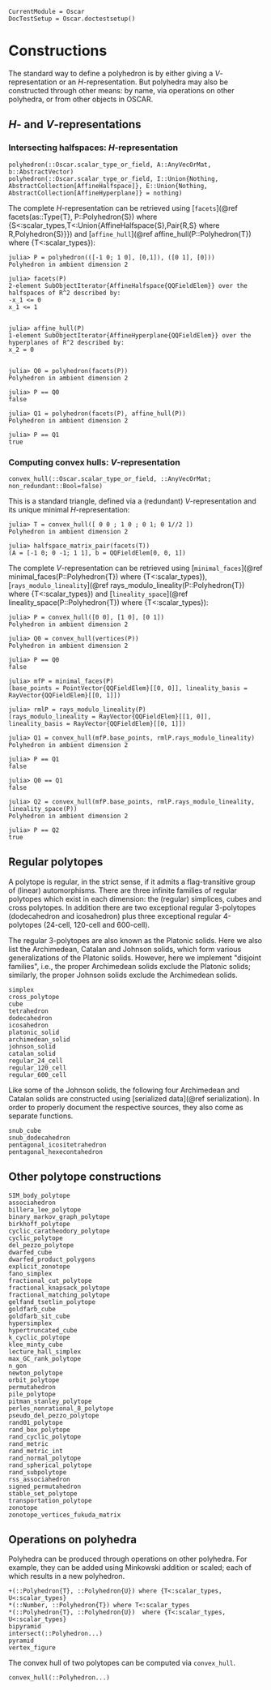 ```@meta
CurrentModule = Oscar
DocTestSetup = Oscar.doctestsetup()
```

# Constructions

The standard way to define a polyhedron is by either giving a
$V$-representation or an $H$-representation.  But polyhedra may also be
constructed through other means: by name, via operations on other polyhedra, or
from other objects in OSCAR.

## $H$- and $V$-representations

### Intersecting halfspaces: $H$-representation

```@docs
polyhedron(::Oscar.scalar_type_or_field, A::AnyVecOrMat, b::AbstractVector)
polyhedron(::Oscar.scalar_type_or_field, I::Union{Nothing, AbstractCollection[AffineHalfspace]}, E::Union{Nothing, AbstractCollection[AffineHyperplane]} = nothing)
```

The complete $H$-representation can be retrieved using [`facets`](@ref facets(as::Type{T}, P::Polyhedron{S}) where {S<:scalar_types,T<:Union{AffineHalfspace{S},Pair{R,S} where R,Polyhedron{S}}})
and [`affine_hull`](@ref affine_hull(P::Polyhedron{T}) where {T<:scalar_types}):
```jldoctest
julia> P = polyhedron(([-1 0; 1 0], [0,1]), ([0 1], [0]))
Polyhedron in ambient dimension 2

julia> facets(P)
2-element SubObjectIterator{AffineHalfspace{QQFieldElem}} over the halfspaces of R^2 described by:
-x_1 <= 0
x_1 <= 1


julia> affine_hull(P)
1-element SubObjectIterator{AffineHyperplane{QQFieldElem}} over the hyperplanes of R^2 described by:
x_2 = 0


julia> Q0 = polyhedron(facets(P))
Polyhedron in ambient dimension 2

julia> P == Q0
false

julia> Q1 = polyhedron(facets(P), affine_hull(P))
Polyhedron in ambient dimension 2

julia> P == Q1
true
```

### Computing convex hulls: $V$-representation

```@docs
convex_hull(::Oscar.scalar_type_or_field, ::AnyVecOrMat; non_redundant::Bool=false)
```

This is a standard triangle, defined via a (redundant) $V$-representation  and
its unique minimal $H$-representation:

```jldoctest
julia> T = convex_hull([ 0 0 ; 1 0 ; 0 1; 0 1//2 ])
Polyhedron in ambient dimension 2

julia> halfspace_matrix_pair(facets(T))
(A = [-1 0; 0 -1; 1 1], b = QQFieldElem[0, 0, 1])

```

The complete $V$-representation can be retrieved using [`minimal_faces`](@ref
minimal_faces(P::Polyhedron{T}) where {T<:scalar_types}), [`rays_modulo_lineality`](@ref rays_modulo_lineality(P::Polyhedron{T}) where {T<:scalar_types}) and [`lineality_space`](@ref lineality_space(P::Polyhedron{T}) where {T<:scalar_types}):

```jldoctest; filter = r"^polymake: +WARNING.*\n|^"
julia> P = convex_hull([0 0], [1 0], [0 1])
Polyhedron in ambient dimension 2

julia> Q0 = convex_hull(vertices(P))
Polyhedron in ambient dimension 2

julia> P == Q0
false

julia> mfP = minimal_faces(P)
(base_points = PointVector{QQFieldElem}[[0, 0]], lineality_basis = RayVector{QQFieldElem}[[0, 1]])

julia> rmlP = rays_modulo_lineality(P)
(rays_modulo_lineality = RayVector{QQFieldElem}[[1, 0]], lineality_basis = RayVector{QQFieldElem}[[0, 1]])

julia> Q1 = convex_hull(mfP.base_points, rmlP.rays_modulo_lineality)
Polyhedron in ambient dimension 2

julia> P == Q1
false

julia> Q0 == Q1
false

julia> Q2 = convex_hull(mfP.base_points, rmlP.rays_modulo_lineality, lineality_space(P))
Polyhedron in ambient dimension 2

julia> P == Q2
true
```

## Regular polytopes
A polytope is regular, in the strict sense, if it admits a flag-transitive group
of (linear) automorphisms. There are three infinite families of regular
polytopes which exist in each dimension: the (regular) simplices, cubes and
cross polytopes. In addition there are two exceptional regular 3-polytopes
(dodecahedron and icosahedron) plus three exceptional regular 4-polytopes
(24-cell, 120-cell and 600-cell).

The regular 3-polytopes are also known as the Platonic solids. Here we also
list the Archimedean, Catalan and Johnson solids, which form various
generalizations of the Platonic solids. However, here we implement "disjoint
families", i.e., the proper Archimedean solids exclude the Platonic solids;
similarly, the proper Johnson solids exclude the Archimedean solids.
```@docs
simplex
cross_polytope
cube
tetrahedron
dodecahedron
icosahedron
platonic_solid
archimedean_solid
johnson_solid
catalan_solid
regular_24_cell
regular_120_cell
regular_600_cell
```

Like some of the Johnson solids, the following four Archimedean and Catalan
solids are constructed using [serialized data](@ref serialization).
In order to properly document the respective sources, they also come as
separate functions.

```@docs
snub_cube
snub_dodecahedron
pentagonal_icositetrahedron
pentagonal_hexecontahedron
```

## Other polytope constructions

```@docs
SIM_body_polytope
associahedron
billera_lee_polytope
binary_markov_graph_polytope
birkhoff_polytope
cyclic_caratheodory_polytope
cyclic_polytope
del_pezzo_polytope
dwarfed_cube
dwarfed_product_polygons
explicit_zonotope
fano_simplex
fractional_cut_polytope
fractional_knapsack_polytope
fractional_matching_polytope
gelfand_tsetlin_polytope
goldfarb_cube
goldfarb_sit_cube
hypersimplex
hypertruncated_cube
k_cyclic_polytope
klee_minty_cube
lecture_hall_simplex
max_GC_rank_polytope
n_gon
newton_polytope
orbit_polytope
permutahedron
pile_polytope
pitman_stanley_polytope
perles_nonrational_8_polytope
pseudo_del_pezzo_polytope
rand01_polytope
rand_box_polytope
rand_cyclic_polytope
rand_metric
rand_metric_int
rand_normal_polytope
rand_spherical_polytope
rand_subpolytope
rss_associahedron
signed_permutahedron
stable_set_polytope
transportation_polytope
zonotope
zonotope_vertices_fukuda_matrix
```

## Operations on polyhedra
Polyhedra can be produced through operations on other polyhedra. For example,
they can be added using Minkowski addition or scaled; each of which results in
a new polyhedron.

```@docs
+(::Polyhedron{T}, ::Polyhedron{U}) where {T<:scalar_types, U<:scalar_types}
*(::Number, ::Polyhedron{T}) where T<:scalar_types
*(::Polyhedron{T}, ::Polyhedron{U})  where {T<:scalar_types, U<:scalar_types}
bipyramid
intersect(::Polyhedron...)
pyramid
vertex_figure
```

The convex hull of two polytopes can be computed via `convex_hull`.
```@docs
convex_hull(::Polyhedron...)
```
